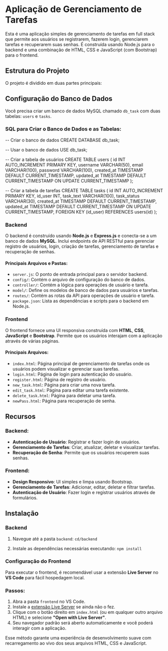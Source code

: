 # Aplicação de Gerenciamento de Tarefas

Esta é uma aplicação simples de gerenciamento de tarefas em full stack que permite aos usuários se registrarem, fazerem login, gerenciarem tarefas e recuperarem suas senhas. É construída usando Node.js para o backend e uma combinação de HTML, CSS e JavaScript (com Bootstrap) para o frontend.

## Estrutura do Projeto

O projeto é dividido em duas partes principais:

## Configuração do Banco de Dados

Você precisa criar um banco de dados MySQL chamado `db_task` com duas tabelas: `users` e `tasks`.

### SQL para Criar o Banco de Dados e as Tabelas:

-- Criar o banco de dados
CREATE DATABASE db_task;

-- Usar o banco de dados
USE db_task;

-- Criar a tabela de usuários
CREATE TABLE users (
  id INT AUTO_INCREMENT PRIMARY KEY,
  username VARCHAR(50),
  email VARCHAR(100),
  password VARCHAR(100),
  created_at TIMESTAMP DEFAULT CURRENT_TIMESTAMP,
  updated_at TIMESTAMP DEFAULT CURRENT_TIMESTAMP ON UPDATE CURRENT_TIMESTAMP
);

-- Criar a tabela de tarefas
CREATE TABLE tasks (
  id INT AUTO_INCREMENT PRIMARY KEY,
  id_user INT,
  task_text VARCHAR(100),
  task_status VARCHAR(30),
  created_at TIMESTAMP DEFAULT CURRENT_TIMESTAMP,
  updated_at TIMESTAMP DEFAULT CURRENT_TIMESTAMP ON UPDATE CURRENT_TIMESTAMP,
  FOREIGN KEY (id_user) REFERENCES users(id)
);

### Backend
O backend é construído usando **Node.js** e **Express.js** e conecta-se a um banco de dados **MySQL**. Inclui endpoints de API RESTful para gerenciar registro de usuários, login, criação de tarefas, gerenciamento de tarefas e recuperação de senhas.

#### Principais Arquivos e Pastas:
- `server.js`: O ponto de entrada principal para o servidor backend.
- `config/`: Contém o arquivo de configuração do banco de dados.
- `controller/`: Contém a lógica para operações de usuário e tarefa.
- `model/`: Define os modelos de banco de dados para usuários e tarefas.
- `routes/`: Contém as rotas da API para operações de usuário e tarefa.
- `package.json`: Lista as dependências e scripts para o backend em Node.js.

### Frontend
O frontend fornece uma UI responsiva construída com **HTML**, **CSS**, **JavaScript** e **Bootstrap**. Permite que os usuários interajam com a aplicação através de várias páginas.

#### Principais Arquivos:
- `index.html`: Página principal de gerenciamento de tarefas onde os usuários podem visualizar e gerenciar suas tarefas.
- `login.html`: Página de login para autenticação do usuário.
- `register.html`: Página de registro de usuário.
- `new_task.html`: Página para criar uma nova tarefa.
- `edit_task.html`: Página para editar uma tarefa existente.
- `delete_task.html`: Página para deletar uma tarefa.
- `newPass.html`: Página para recuperação de senha.

## Recursos

### Backend:
- **Autenticação de Usuário**: Registrar e fazer login de usuários.
- **Gerenciamento de Tarefas**: Criar, atualizar, deletar e visualizar tarefas.
- **Recuperação de Senha**: Permite que os usuários recuperem suas senhas.

### Frontend:
- **Design Responsivo**: UI simples e limpa usando Bootstrap.
- **Gerenciamento de Tarefas**: Adicionar, editar, deletar e filtrar tarefas.
- **Autenticação de Usuário**: Fazer login e registrar usuários através de formulários.

## Instalação

### Backend
1. Navegue até a pasta `backend`:
   ``
        cd/backend
   ``

2. Instale as dependências necessárias executando:
      ``
       npm install
     ``

### Configuração do Frontend
Para executar o frontend, é recomendável usar a extensão **Live Server** no **VS Code** para fácil hospedagem local.

### Passos:
1. Abra a pasta `frontend` no VS Code.
2. Instale a [extensão Live Server](https://marketplace.visualstudio.com/items?itemName=ritwickdey.LiveServer) se ainda não o fez.
3. Clique com o botão direito em `index.html` (ou em qualquer outro arquivo HTML) e selecione **"Open with Live Server"**.
4. Seu navegador padrão será aberto automaticamente e você poderá interagir com a aplicação.

Esse método garante uma experiência de desenvolvimento suave com recarregamento ao vivo dos seus arquivos HTML, CSS e JavaScript.

